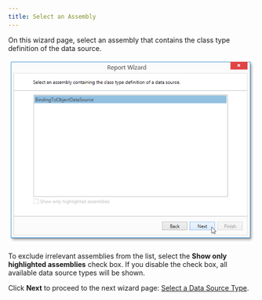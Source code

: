 ```yaml
---
title: Select an Assembly
---
```

On this wizard page, select an assembly that contains the class type definition of the data source.

![WpfReportWizard_Object_SelectAssembly](../../../../../../images/Img122876.png)

To exclude irrelevant assemblies from the list, select the **Show only highlighted assemblies** check box.  If you disable the check box, all available data source types will be shown.

Click **Next** to proceed to the next wizard page: [Select a Data Source Type](../../../../../../../interface-elements-for-desktop/articles/report-designer/report-designer-for-wpf/report-wizard/data-bound-report/connect-to-an-object-data-source/select-a-data-source-type.md).